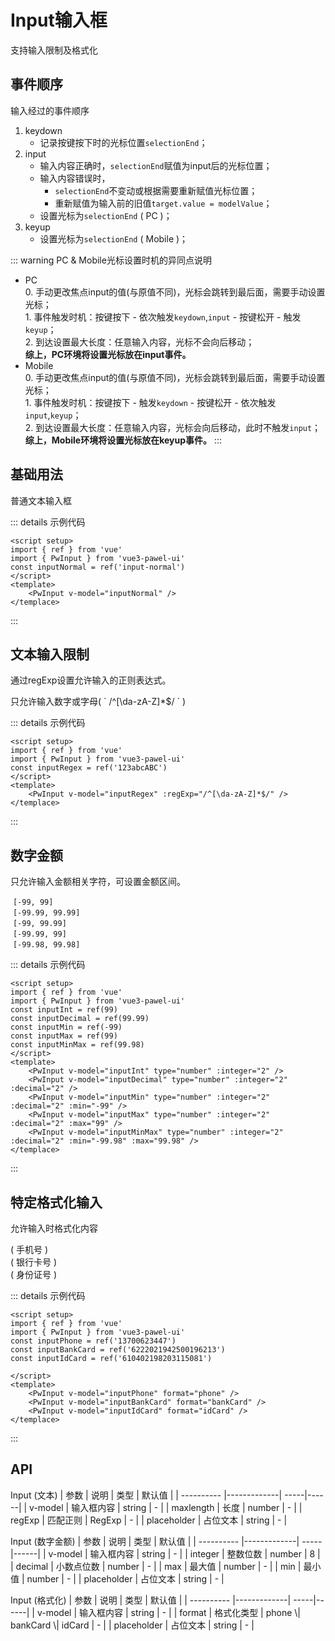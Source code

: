 <script setup>
import { ref } from 'vue'
import { PwInput } from 'vue3-pawel-ui'
const inputNormal = ref('input-normal')
const inputRegex = ref('123abcABC')
const inputInt = ref(99)
const inputDecimal = ref(99.99)
const inputMin = ref(-99)
const inputMax = ref(99)
const inputMinMax = ref(99.98)
const inputPhone = ref('13700623447')
const inputBankCard = ref('6222021942500196213')
const inputIdCard = ref('610402198203115081')

</script>

# Input输入框
支持输入限制及格式化

## 事件顺序
输入经过的事件顺序
1. keydown
    - 记录按键按下时的光标位置`selectionEnd`；
2. input
    - 输入内容正确时，`selectionEnd`赋值为input后的光标位置；
    - 输入内容错误时，
        - `selectionEnd`不变动或根据需要重新赋值光标位置；
        - 重新赋值为输入前的旧值`target.value = modelValue`；
    - 设置光标为`selectionEnd` ( PC )；
3. keyup
    - 设置光标为`selectionEnd` ( Mobile )；

::: warning PC & Mobile光标设置时机的异同点说明
- PC<br>
<span style="color: var(--vp-c-brand);">0\. 手动更改焦点input的值(与原值不同)，光标会跳转到最后面，需要手动设置光标；</span><br>
1\. 事件触发时机：按键按下 - 依次触发`keydown`,`input` - 按键松开 - 触发`keyup`；<br>
2\. 到达设置最大长度：任意输入内容，光标不会向后移动；<br>
**综上，PC环境将设置光标放在input事件。**
- Mobile<br>
<span style="color: var(--vp-c-brand);">0\. 手动更改焦点input的值(与原值不同)，光标会跳转到最后面，需要手动设置光标；</span><br>
1\. 事件触发时机：按键按下 - 触发`keydown` - 按键松开 - 依次触发`input`,`keyup`；<br>
2\. 到达设置最大长度：任意输入内容，光标会向后移动，此时不触发`input`；<br>
**综上，Mobile环境将设置光标放在keyup事件。**
:::

## 基础用法
<p>普通文本输入框</p>
<PwInput v-model="inputNormal" />

::: details 示例代码
```vue
<script setup>
import { ref } from 'vue'
import { PwInput } from 'vue3-pawel-ui'
const inputNormal = ref('input-normal')
</script>
<template>
    <PwInput v-model="inputNormal" />
</templace>
```
:::

## 文本输入限制
通过regExp设置允许输入的正则表达式。
<p>只允许输入数字或字母( ` /^[\da-zA-Z]*$/ ` )</p>
<PwInput v-model="inputRegex" :regExp="/^[\da-zA-Z]*$/" />

::: details 示例代码
```vue
<script setup>
import { ref } from 'vue'
import { PwInput } from 'vue3-pawel-ui'
const inputRegex = ref('123abcABC')
</script>
<template>
    <PwInput v-model="inputRegex" :regExp="/^[\da-zA-Z]*$/" />
</templace>
```
:::

## 数字金额
<p>只允许输入金额相关字符，可设置金额区间。</p>
<PwInput v-model="inputInt" type="number" :integer="2" />
&nbsp;<code>[-99, 99]</code><br>
<PwInput v-model="inputDecimal" type="number" :integer="2" :decimal="2" />
&nbsp;<code>[-99.99, 99.99]</code><br>
<PwInput v-model="inputMin" type="number" :integer="2" :decimal="2" :min="-99" />
&nbsp;<code>[-99, 99.99]</code><br>
<PwInput v-model="inputMax" type="number" :integer="2" :decimal="2" :max="99" />
&nbsp;<code>[-99.99, 99]</code><br>
<PwInput v-model="inputMinMax" type="number" :integer="2" :decimal="2" :min="-99.98" :max="99.98" />
&nbsp;<code>[-99.98, 99.98]</code><br>

::: details 示例代码
```vue
<script setup>
import { ref } from 'vue'
import { PwInput } from 'vue3-pawel-ui'
const inputInt = ref(99)
const inputDecimal = ref(99.99)
const inputMin = ref(-99)
const inputMax = ref(99)
const inputMinMax = ref(99.98)
</script>
<template>
    <PwInput v-model="inputInt" type="number" :integer="2" />
    <PwInput v-model="inputDecimal" type="number" :integer="2" :decimal="2" />
    <PwInput v-model="inputMin" type="number" :integer="2" :decimal="2" :min="-99" />
    <PwInput v-model="inputMax" type="number" :integer="2" :decimal="2" :max="99" />
    <PwInput v-model="inputMinMax" type="number" :integer="2" :decimal="2" :min="-99.98" :max="99.98" />
</templace>
```
:::


## 特定格式化输入
<p>允许输入时格式化内容</p>
<PwInput v-model="inputPhone" format="phone" />
( 手机号 )<br>
<PwInput v-model="inputBankCard" format="bankCard" />
( 银行卡号 )<br>
<PwInput v-model="inputIdCard" format="idCard" />
( 身份证号 )<br>

::: details 示例代码
```vue
<script setup>
import { ref } from 'vue'
import { PwInput } from 'vue3-pawel-ui'
const inputPhone = ref('13700623447')
const inputBankCard = ref('6222021942500196213')
const inputIdCard = ref('610402198203115081')

</script>
<template>
    <PwInput v-model="inputPhone" format="phone" />
    <PwInput v-model="inputBankCard" format="bankCard" />
    <PwInput v-model="inputIdCard" format="idCard" />
</templace>
```
:::

## API
Input (文本)
| 参数        | 说明           | 类型  | 默认值 | 
| ----------  |-------------| -----|------|
| v-model | 输入框内容 | string | - |
| maxlength | 长度 | number | - |
| regExp | 匹配正则 | RegExp | - |
| placeholder | 占位文本 | string | - |

Input (数字金额)
| 参数        | 说明           | 类型  | 默认值 | 
| ----------  |-------------| -----|------|
| v-model | 输入框内容 | string | - |
| integer | 整数位数 | number | 8 |
| decimal | 小数点位数 | number | - |
| max | 最大值 | number | - |
| min | 最小值 | number | - |
| placeholder | 占位文本 | string | - |

Input (格式化)
| 参数        | 说明           | 类型  | 默认值 | 
| ----------  |-------------| -----|------|
| v-model | 输入框内容 | string | - |
| format | 格式化类型 | phone \\| bankCard \\| idCard | - |
| placeholder | 占位文本 | string | - |

<style scoped>
input {
    padding: 4px 7px;
    height: 34px;
    border: 1px solid #dcdee2;
    border-radius: 4px;
    color: #515a6e;
    transition: border 0.2s ease-in-out, background 0.2s ease-in-out, box-shadow 0.2s ease-in-out;
}
input:hover,
input:focus {
    border-color: var(--vp-c-brand);
}
input:focus {
    outline: 0;
    box-shadow: 0 0 0 2px rgba(45, 240, 204, 0.2);
}
</style>